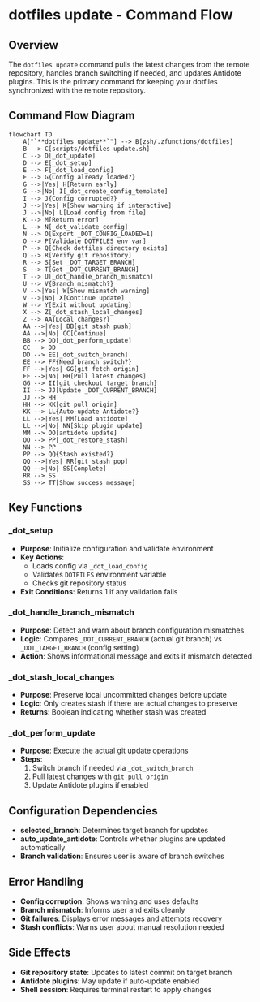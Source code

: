 # dotfiles update - Command Flow

## Overview

The `dotfiles update` command pulls the latest changes from the remote repository, handles branch switching if needed, and updates Antidote plugins. This is the primary command for keeping your dotfiles synchronized with the remote repository.

## Command Flow Diagram

```mermaid
flowchart TD
    A["`**dotfiles update**`"] --> B[zsh/.zfunctions/dotfiles]
    B --> C[scripts/dotfiles-update.sh]
    C --> D[_dot_update]
    D --> E[_dot_setup]
    E --> F[_dot_load_config]
    F --> G{Config already loaded?}
    G -->|Yes| H[Return early]
    G -->|No| I[_dot_create_config_template]
    I --> J{Config corrupted?}
    J -->|Yes| K[Show warning if interactive]
    J -->|No| L[Load config from file]
    K --> M[Return error]
    L --> N[_dot_validate_config]
    N --> O[Export _DOT_CONFIG_LOADED=1]
    O --> P[Validate DOTFILES env var]
    P --> Q[Check dotfiles directory exists]
    Q --> R[Verify git repository]
    R --> S[Set _DOT_TARGET_BRANCH]
    S --> T[Get _DOT_CURRENT_BRANCH]
    T --> U[_dot_handle_branch_mismatch]
    U --> V{Branch mismatch?}
    V -->|Yes| W[Show mismatch warning]
    V -->|No| X[Continue update]
    W --> Y[Exit without updating]
    X --> Z[_dot_stash_local_changes]
    Z --> AA{Local changes?}
    AA -->|Yes| BB[git stash push]
    AA -->|No| CC[Continue]
    BB --> DD[_dot_perform_update]
    CC --> DD
    DD --> EE[_dot_switch_branch]
    EE --> FF{Need branch switch?}
    FF -->|Yes| GG[git fetch origin]
    FF -->|No| HH[Pull latest changes]
    GG --> II[git checkout target branch]
    II --> JJ[Update _DOT_CURRENT_BRANCH]
    JJ --> HH
    HH --> KK[git pull origin]
    KK --> LL{Auto-update Antidote?}
    LL -->|Yes| MM[Load antidote]
    LL -->|No| NN[Skip plugin update]
    MM --> OO[antidote update]
    OO --> PP[_dot_restore_stash]
    NN --> PP
    PP --> QQ{Stash existed?}
    QQ -->|Yes| RR[git stash pop]
    QQ -->|No| SS[Complete]
    RR --> SS
    SS --> TT[Show success message]
```

## Key Functions

### _dot_setup
- **Purpose**: Initialize configuration and validate environment
- **Key Actions**: 
  - Loads config via `_dot_load_config`
  - Validates `DOTFILES` environment variable
  - Checks git repository status
- **Exit Conditions**: Returns 1 if any validation fails

### _dot_handle_branch_mismatch
- **Purpose**: Detect and warn about branch configuration mismatches
- **Logic**: Compares `_DOT_CURRENT_BRANCH` (actual git branch) vs `_DOT_TARGET_BRANCH` (config setting)
- **Action**: Shows informational message and exits if mismatch detected

### _dot_stash_local_changes
- **Purpose**: Preserve local uncommitted changes before update
- **Logic**: Only creates stash if there are actual changes to preserve
- **Returns**: Boolean indicating whether stash was created

### _dot_perform_update
- **Purpose**: Execute the actual git update operations
- **Steps**:
  1. Switch branch if needed via `_dot_switch_branch`
  2. Pull latest changes with `git pull origin`
  3. Update Antidote plugins if enabled

## Configuration Dependencies

- **selected_branch**: Determines target branch for updates
- **auto_update_antidote**: Controls whether plugins are updated automatically
- **Branch validation**: Ensures user is aware of branch switches

## Error Handling

- **Config corruption**: Shows warning and uses defaults
- **Branch mismatch**: Informs user and exits cleanly
- **Git failures**: Displays error messages and attempts recovery
- **Stash conflicts**: Warns user about manual resolution needed

## Side Effects

- **Git repository state**: Updates to latest commit on target branch
- **Antidote plugins**: May update if auto-update enabled
- **Shell session**: Requires terminal restart to apply changes